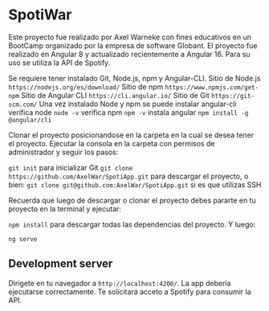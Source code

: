 # SpotiWar

Este proyecto fue realizado por Axel Warneke con fines educativos en un BootCamp organizado por la empresa de software Globant.
El proyecto fue realizado en Angular 8 y actualizado recientemente a Angular 16. Para su uso se utiliza la API de Spotify.

Se requiere tener instalado Git, Node.js, npm y Angular-CLI.
Sitio de Node.js
`https://nodejs.org/es/download/`
Sitio de npm
`https://www.npmjs.com/get-npm`
Sitio de Angular CLI
`https://cli.angular.io/`
Sitio de Git
`https://git-scm.com/`
Una vez instalado Node y npm se puede instalar angular-cli
verifica node
`node -v`
verifica npm
`npm -v`
instala angular
`npm install -g @angular/cli`

Clonar el proyecto posicionandose en la carpeta en la cual se desea tener el proyecto. Ejecutar la consola en la carpeta con permisos de administrador y seguir los pasos:

`git init`
para inicializar Git
`git clone https://github.com/AxelWar/SpotiApp.git`
para descargar el proyecto, o bien: 
`git clone git@github.com:AxelWar/SpotiApp.git`
si es que utilizas SSH

Recuerda que luego de descargar o clonar el proyecto debes pararte en tu proyecto en la terminal y ejecutar:

`npm install`
para descargar todas las dependencias del proyecto. Y luego:

`ng serve` 


## Development server

Dirigete en tu navegador a `http://localhost:4200/`. 
La app debería ejecutarse correctamente.
Te solicitará acceto a Spotify para consumir la API.

